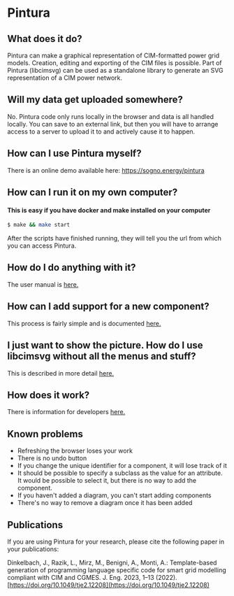 # Pintura

## What does it do?
 
Pintura can make a graphical representation of CIM-formatted power grid models.
Creation, editing and exporting of the CIM files is possible.
Part of Pintura (libcimsvg) can be used as a standalone library to generate an SVG
representation of a CIM power network.

## Will my data get uploaded somewhere?

No. Pintura code only runs locally in the browser and data is all handled locally. You can save to an external
link, but then you will have to arrange access to a server to upload it to and actively cause it to happen.

## How can I use Pintura myself?

There is an online demo available here: https://sogno.energy/pintura

## How can I run it on my own computer?

#### This is easy if you have docker and make installed on your computer

```bash
$ make && make start
```

After the scripts have finished running, they will tell you the url from which you can access Pintura.

## How do I do anything with it?

The user manual is [here.](docs/Manual.md)

## How can I add support for a new component?

This process is fairly simple and is documented [here.](docs/AddingComponent.md)

## I just want to show the picture. How do I use libcimsvg without all the menus and stuff?

This is described in more detail [here.](docs/UsingLibcimsvg.md)

## How does it work?

There is information for developers [here.](docs/Development.md)

## Known problems

* Refreshing the browser loses your work
* There is no undo button
* If you change the unique identifier for a component, it will lose track of it
* It should be possible to specify a subclass as the value for an attribute. It would be possible
to select it, but there is no way to add the component.
* If you haven't added a diagram, you can't start adding components
* There's no way to remove a diagram once it has been added

## Publications

If you are using Pintura for your research, please cite the following paper in your publications:

Dinkelbach, J., Razik, L., Mirz, M., Benigni, A., Monti, A.: Template-based generation of programming language specific code for smart grid modelling compliant with CIM and CGMES.
J. Eng. 2023, 1–13 (2022). [https://doi.org/10.1049/tje2.12208](https://doi.org/10.1049/tje2.12208)



